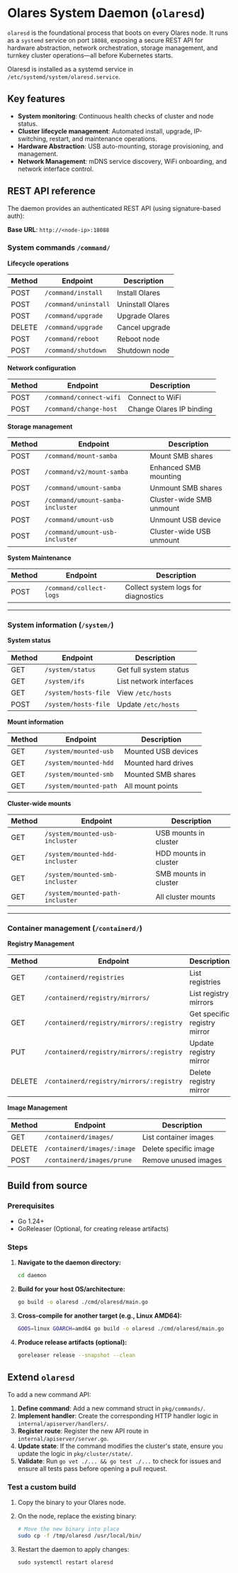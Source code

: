 
# Olares System Daemon (`olaresd`)

`olaresd` is the foundational process that boots on every Olares node. It runs as a `systemd` service on port `18088`, exposing a secure REST API for hardware abstraction, network orchestration, storage management, and turnkey cluster operations—all before Kubernetes starts. 

Olaresd is installed as a systemd service in `/etc/systemd/system/olaresd.service`.

## Key features

- **System monitoring**: Continuous health checks of cluster and node status.
- **Cluster lifecycle management**: Automated install, upgrade, IP-switching, restart, and maintenance operations.
- **Hardware Abstraction**: USB auto-mounting, storage provisioning, and management.
- **Network Management**: mDNS service discovery, WiFi onboarding, and network interface control.

## REST API reference

The daemon provides an authenticated REST API (using signature-based auth):

**Base URL**: `http://<node-ip>:18088`

### System commands `/command/`

**Lifecycle operations**

| Method | Endpoint                    | Description                  |
|--------|-----------------------------|------------------------------|
| POST   | `/command/install`          | Install Olares               |
| POST   | `/command/uninstall`        | Uninstall Olares             |
| POST   | `/command/upgrade`          | Upgrade Olares               |
| DELETE | `/command/upgrade`          | Cancel upgrade               |
| POST   | `/command/reboot`           | Reboot node                  |
| POST   | `/command/shutdown`         | Shutdown node                |

**Network configuration**

| Method | Endpoint                    | Description                  |
|--------|-----------------------------|------------------------------|
| POST   | `/command/connect-wifi`     | Connect to WiFi              |
| POST   | `/command/change-host`      | Change Olares IP binding     |

**Storage management**

| Method | Endpoint                          | Description                        |
|--------|-----------------------------------|------------------------------------|
| POST   | `/command/mount-samba`            | Mount SMB shares                   |
| POST   | `/command/v2/mount-samba`         | Enhanced SMB mounting              |
| POST   | `/command/umount-samba`           | Unmount SMB shares                 |
| POST   | `/command/umount-samba-incluster` | Cluster-wide SMB unmount           |
| POST   | `/command/umount-usb`             | Unmount USB device                 |
| POST   | `/command/umount-usb-incluster`   | Cluster-wide USB unmount           |

**System Maintenance**

| Method | Endpoint                    | Description                         |
|--------|-----------------------------|-------------------------------------|
| POST   | `/command/collect-logs`     | Collect system logs for diagnostics |

---

### System information (`/system/`)

**System status**

| Method | Endpoint                 | Description                 |
|--------|--------------------------|-----------------------------|
| GET    | `/system/status`         | Get full system status      |
| GET    | `/system/ifs`            | List network interfaces     |
| GET    | `/system/hosts-file`     | View `/etc/hosts`           |
| POST   | `/system/hosts-file`     | Update `/etc/hosts`         |

**Mount information**

| Method | Endpoint                        | Description                    |
|--------|---------------------------------|--------------------------------|
| GET    | `/system/mounted-usb`           | Mounted USB devices            |
| GET    | `/system/mounted-hdd`           | Mounted hard drives            |
| GET    | `/system/mounted-smb`           | Mounted SMB shares             |
| GET    | `/system/mounted-path`          | All mount points               |

**Cluster-wide mounts**

| Method | Endpoint                             | Description                      |
|--------|--------------------------------------|----------------------------------|
| GET    | `/system/mounted-usb-incluster`      | USB mounts in cluster            |
| GET    | `/system/mounted-hdd-incluster`      | HDD mounts in cluster            |
| GET    | `/system/mounted-smb-incluster`      | SMB mounts in cluster            |
| GET    | `/system/mounted-path-incluster`     | All cluster mounts               |

---

### Container management (`/containerd/`)

**Registry Management**

| Method | Endpoint                                  | Description                         |
|--------|-------------------------------------------|-------------------------------------|
| GET    | `/containerd/registries`                  | List registries                     |
| GET    | `/containerd/registry/mirrors/`           | List registry mirrors               |
| GET    | `/containerd/registry/mirrors/:registry`  | Get specific registry mirror        |
| PUT    | `/containerd/registry/mirrors/:registry`  | Update registry mirror              |
| DELETE | `/containerd/registry/mirrors/:registry`  | Delete registry mirror              |

**Image Management**

| Method | Endpoint                         | Description                    |
|--------|----------------------------------|--------------------------------|
| GET    | `/containerd/images/`            | List container images          |
| DELETE | `/containerd/images/:image`      | Delete specific image          |
| POST   | `/containerd/images/prune`       | Remove unused images           |


## Build from source

### Prerequisites

* Go 1.24+
* GoReleaser (Optional, for creating release artifacts)

### Steps

1.  **Navigate to the daemon directory:**

    ```bash
    cd daemon
    ```

2.  **Build for your host OS/architecture:**

    ```bash
    go build -o olaresd ./cmd/olaresd/main.go
    ```

3.  **Cross-compile for another target (e.g., Linux AMD64):**

    ```bash
    GOOS=linux GOARCH=amd64 go build -o olaresd ./cmd/olaresd/main.go
    ```

4.  **Produce release artifacts (optional):**

    ```bash
    goreleaser release --snapshot --clean
    ```

## Extend `olaresd`

To add a new command API:

1.  **Define command**: Add a new command struct in `pkg/commands/`.
2.  **Implement handler**: Create the corresponding HTTP handler logic in `internal/apiserver/handlers/`.
3.  **Register route**: Register the new API route in `internal/apiserver/server.go`.
4.  **Update state**: If the command modifies the cluster's state, ensure you update the logic in `pkg/cluster/state/`.
5.  **Validate**: Run `go vet ./... && go test ./...` to check for issues and ensure all tests pass before opening a pull request.


### Test a custom build

1.  Copy the binary to your Olares node.

2.  On the node, replace the existing binary:

    ```bash
    # Move the new binary into place
    sudo cp -f /tmp/olaresd /usr/local/bin/

3. Restart the daemon to apply changes:
    
   ``` 
   sudo systemctl restart olaresd
   ```